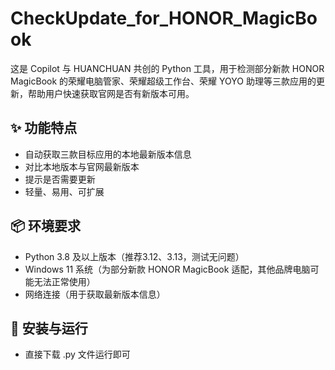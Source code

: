 # CheckUpdate_for_HONOR_MagicBook

这是 Copilot 与 HUANCHUAN 共创的 Python 工具，用于检测部分新款 HONOR MagicBook 的荣耀电脑管家、荣耀超级工作台、荣耀 YOYO 助理等三款应用的更新，帮助用户快速获取官网是否有新版本可用。

## ✨ 功能特点
- 自动获取三款目标应用的本地最新版本信息
- 对比本地版本与官网最新版本
- 提示是否需要更新
- 轻量、易用、可扩展

## 📦 环境要求
- Python 3.8 及以上版本（推荐3.12、3.13，测试无问题）
- Windows 11 系统（为部分新款 HONOR MagicBook 适配，其他品牌电脑可能无法正常使用）
- 网络连接（用于获取最新版本信息）

## 🔧 安装与运行
- 直接下载 .py 文件运行即可

